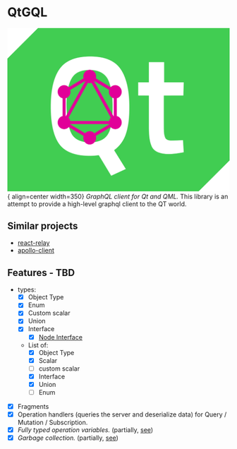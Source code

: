 # QtGQL

![Logo](./assets/logo.svg){ align=center width=350}
*GraphQL client for Qt and QML.*
This library is an attempt to provide a high-level graphql client to the QT world.
## Similar projects
- [react-relay](https://relay.dev/)
- [apollo-client](https://www.apollographql.com/docs/react/)

## Features - TBD
- types:
    - [x] Object Type
    - [x] Enum
    - [x] Custom scalar
    - [x] Union
    - [x] Interface
      - [x] [Node Interface](./server-requirements.md#node-interface)
    - List of:
        - [x] Object Type
        - [x] Scalar
        - [ ] custom scalar
        - [x] Interface
        - [x] Union
        - [ ] Enum
- [x] Fragments
- [x] Operation handlers (queries the server and deserialize data) for Query / Mutation / Subscription.
- [x] *Fully typed operation variables.* (partially, [see](https://github.com/qtgql/qtgql/issues/272))
- [x] *Garbage collection.* (partially, [see](https://github.com/qtgql/qtgql/issues/277))
